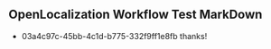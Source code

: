 ## OpenLocalization Workflow Test MarkDown
* 03a4c97c-45bb-4c1d-b775-332f9ff1e8fb 
thanks!<!--HONumber=Mar16_HO2-->
